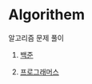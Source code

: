 # Algorithem
알고리즘 문제 풀이

1. [백준](https://github.com/menduck/Algorithm/blob/main/backjoon/README.md)

2. [프로그래머스](https://github.com/menduck/Algorithm/blob/main/programmers/README.md)
